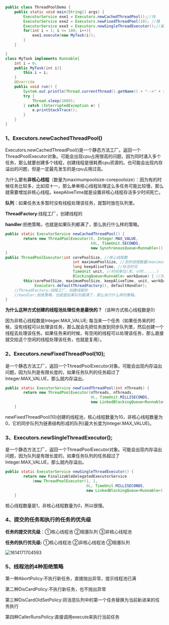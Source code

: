 ```java
public class ThreadPoolDemo {
    public static void main(String[] args) {
        ExecutorService exe1 = Executors.newCachedThreadPool();//快
        ExecutorService exe2 = Executors.newFixedThreadPool(10); //慢
        ExecutorService exe3 = Executors.newSingleThreadExecutor();//最慢
        for(int i = 1; i <= 100; i++){
            exe1.execute(new MyTask(i));
        }
    }

}
class MyTask implements Runnable{
    int i = 0;
    public MyTask(int i){
        this.i = i;
    }
    @Override
    public void run() {
        System.out.println(Thread.currentThread().getName() + "-->" + i);
        try {
            Thread.sleep(1000);
        } catch (InterruptedException e) {
            e.printStackTrace();
        }
    }
}
```

### 1、Executors.newCachedThreadPool() 

Executors.newCachedThreadPool()是一个静态方法工厂。返回一个ThreadPoolExecutor对象。可能会出现cpu占用很高的问题，因为同时涌入多个任务，那么就要创建多个线程，创建线程是很耗费cpu资源的。也可能会出现内存溢出的问题，但是一定最先发生的是cpu占用过高。

为什么要有**非核心线程**（数量为maximumpoolsize-corepoolsize）：因为有的时候任务比较多，比如双十一，那么单单核心线程处理这么多任务可能比较慢，那么就需要增加非核心线程。keepAliveTime就是设置非核心线程存活多少时间死亡。

**队列**：如果任务太多暂时没有线程处理该任务，就暂时放在队列里。

**ThreadFactory**:线程工厂，创建线程的

**handler**:拒绝策略，也就是如果队列都满了，那么执行什么样的策略。

```java
public static ExecutorService newCachedThreadPool() {
        return new ThreadPoolExecutor(0, Integer.MAX_VALUE,
                                      60L, TimeUnit.SECONDS,
                                      new SynchronousQueue<Runnable>());
}
public ThreadPoolExecutor(int corePoolSize, //核心线程数
                              int maximumPoolSize, //总的线程数量(maximumpollsize需要减去                                                          corePoolSize才是非核心线程数)
                              long keepAliveTime, //存活时间
                              TimeUnit unit, //时间单位(天、小时......)
                              BlockingQueue<Runnable> workQueue) { //队列
        this(corePoolSize, maximumPoolSize, keepAliveTime, unit, workQueue,
             Executors.defaultThreadFactory(), defaultHandler);
    //ThreadFactory:线程工厂，创建线程的
    //handler:拒绝策略，也就是如果队列都满了，那么执行什么样的策略。
}
```

**为什么这种方式创建的线程池处理任务是最快的？**（该种方式核心线程数是0）

因为非核心线程数是Integer.MAX_VALUE;  每当来一个任务（如果任务来的时候，没有线程可以处理该任务，那么就会先把任务放到同步队列里，然后创建一个线程去处理该任务。如果任务来的时候，有空闲的线程可以处理该任务，那么直接就交给这个空闲的线程处理该任务，也就是复用）。

### 2、Executors.newFixedThreadPool(10);

是一个静态方法工厂，返回一个ThreadPoolExecutor对象。可能会出现内存溢出问题，因为队列是有限长度的，如果任务队列的任务超过了Integer.MAX_VALUE，那么就内存溢出。

```java
public static ExecutorService newFixedThreadPool(int nThreads) {
        return new ThreadPoolExecutor(nThreads, nThreads,
                                      0L, TimeUnit.MILLISECONDS,
                                      new LinkedBlockingQueue<Runnable>());
    }
```

newFixedThreadPool(10)创建的线程池，核心线程数量为10，非核心线程数量为0，它的同步队列为链表结构形成的队列(最大长度为Integer.MAX_VALUE)。

### **3、Executors.newSingleThreadExecutor();**

是一个静态方法工厂，返回一个ThreadPoolExecutor对象。可能会出现内存溢出问题，因为队列是有限长度的，如果任务队列的任务超过了Integer.MAX_VALUE，那么就内存溢出。

```java
public static ExecutorService newSingleThreadExecutor() {
        return new FinalizableDelegatedExecutorService
            (new ThreadPoolExecutor(1, 1,
                                    0L, TimeUnit.MILLISECONDS,
                                    new LinkedBlockingQueue<Runnable>()));
    }
```

核心线程数量是1，非核心线程数量为0，所以很慢。

### 4、提交的任务和执行的任务的优先级

**任务的提交优先级**：①核心线程池 ②阻塞队列 ③非核心线程池

**任务的执行优先级:**   ①核心线程池 ②非核心线程池 ③阻塞队列

![1614171704593](E:\Typora笔记\多线程\assets\1614171704593.png)

### 5、线程池的4种拒绝策略

第一种AbortPolicy:不执行新任务，直接抛出异常，提示线程池已满

第二种DisCardPolicy:不执行新任务，也不抛出异常

第三种DisCardOldSetPolicy:将消息队列中的第一个任务替换为当前新进来的任务执行

第四种CallerRunsPolicy:直接调用execute来执行当前任务